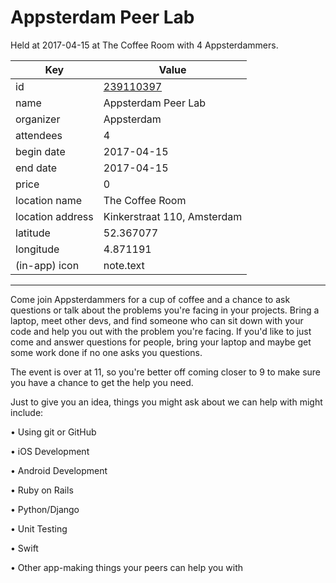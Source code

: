 # Appsterdam Peer Lab
Held at 2017-04-15 at The Coffee Room with 4 Appsterdammers.
        
|Key|Value
|---|---|
|id|[239110397](https://www.meetup.com/appsterdam/events/239110397/)|
|name|Appsterdam Peer Lab|
|organizer|Appsterdam|
|attendees|4|
|begin date|2017-04-15|
|end date|2017-04-15|
|price|0|
|location name|The Coffee Room|
|location address|Kinkerstraat 110, Amsterdam|
|latitude|52.367077|
|longitude|4.871191|
|(in-app) icon|note.text|

---

Come join Appsterdammers for a cup of coffee and a chance to ask questions or talk about the problems you're facing in your projects. Bring a laptop, meet other devs, and find someone who can sit down with your code and help you out with the problem you're facing. If you'd like to just come and answer questions for people, bring your laptop and maybe get some work done if no one asks you questions.

The event is over at 11, so you're better off coming closer to 9 to make sure you have a chance to get the help you need.

Just to give you an idea, things you might ask about we can help with might include:

• Using git or GitHub

• iOS Development

• Android Development

• Ruby on Rails

• Python/Django

• Unit Testing

• Swift

• Other app-making things your peers can help you with


